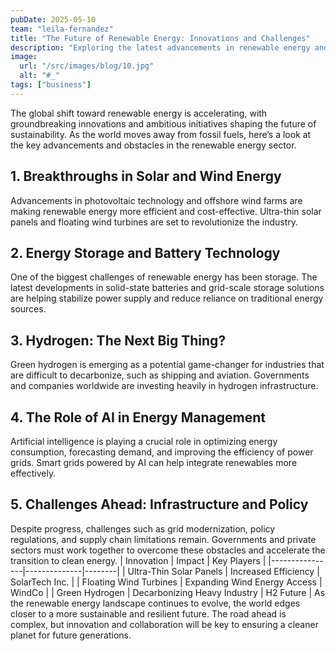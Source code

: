 ```yaml
---
pubDate: 2025-05-10
team: "leila-fernandez"
title: "The Future of Renewable Energy: Innovations and Challenges"
description: "Exploring the latest advancements in renewable energy and the challenges that lie ahead for a sustainable future."
image:
  url: "/src/images/blog/10.jpg"
  alt: "#_"
tags: ["business"]
---
```


The global shift toward renewable energy is accelerating, with groundbreaking innovations and ambitious initiatives shaping the future of sustainability. As the world moves away from fossil fuels, here’s a look at the key advancements and obstacles in the renewable energy sector.

## 1. Breakthroughs in Solar and Wind Energy

Advancements in photovoltaic technology and offshore wind farms are making renewable energy more efficient and cost-effective. Ultra-thin solar panels and floating wind turbines are set to revolutionize the industry.

## 2. Energy Storage and Battery Technology

One of the biggest challenges of renewable energy has been storage. The latest developments in solid-state batteries and grid-scale storage solutions are helping stabilize power supply and reduce reliance on traditional energy sources.

## 3. Hydrogen: The Next Big Thing?

Green hydrogen is emerging as a potential game-changer for industries that are difficult to decarbonize, such as shipping and aviation. Governments and companies worldwide are investing heavily in hydrogen infrastructure.

## 4. The Role of AI in Energy Management

Artificial intelligence is playing a crucial role in optimizing energy consumption, forecasting demand, and improving the efficiency of power grids. Smart grids powered by AI can help integrate renewables more effectively.

## 5. Challenges Ahead: Infrastructure and Policy

Despite progress, challenges such as grid modernization, policy regulations, and supply chain limitations remain. Governments and private sectors must work together to overcome these obstacles and accelerate the transition to clean energy.
| Innovation | Impact | Key Players |
|----------------|--------------|--------|
| Ultra-Thin Solar Panels | Increased Efficiency | SolarTech Inc. |
| Floating Wind Turbines | Expanding Wind Energy Access | WindCo |
| Green Hydrogen | Decarbonizing Heavy Industry | H2 Future |
As the renewable energy landscape continues to evolve, the world edges closer to a more sustainable and resilient future. The road ahead is complex, but innovation and collaboration will be key to ensuring a cleaner planet for future generations.
